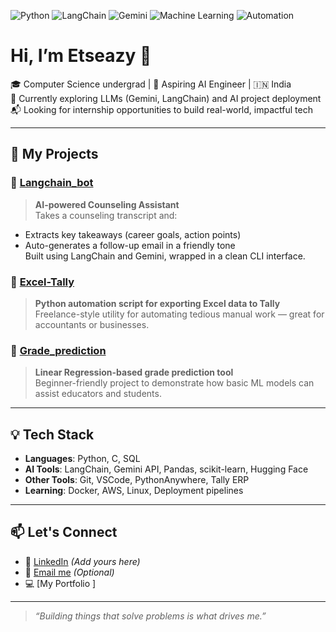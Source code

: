 ![Python](https://img.shields.io/badge/Python-3776AB?style=flat&logo=python&logoColor=white)
![LangChain](https://img.shields.io/badge/LangChain-blue?style=flat)
![Gemini](https://img.shields.io/badge/Gemini-API-lightblue?style=flat)
![Machine Learning](https://img.shields.io/badge/ML-Linear_Regression-orange)
![Automation](https://img.shields.io/badge/Automation-Tally-green)

# Hi, I’m Etseazy 👋

🎓 Computer Science undergrad | 🤖 Aspiring AI Engineer | 🇮🇳 India  
🌱 Currently exploring LLMs (Gemini, LangChain) and AI project deployment  
📬 Looking for internship opportunities to build real-world, impactful tech

---

## 🧠 My Projects

### 🔹 [Langchain_bot](https://github.com/etseazy/Langchain_bot)
> **AI-powered Counseling Assistant**  
Takes a counseling transcript and:
- Extracts key takeaways (career goals, action points)
- Auto-generates a follow-up email in a friendly tone  
Built using LangChain and Gemini, wrapped in a clean CLI interface.

### 🔹 [Excel-Tally](https://github.com/etseazy/Excel-Tally)
> **Python automation script for exporting Excel data to Tally**  
Freelance-style utility for automating tedious manual work — great for accountants or businesses.

### 🔹 [Grade_prediction](https://github.com/etseazy/Grade_prediction)
> **Linear Regression-based grade prediction tool**  
Beginner-friendly project to demonstrate how basic ML models can assist educators and students.

---

## 💡 Tech Stack

- **Languages**: Python, C, SQL
- **AI Tools**: LangChain, Gemini API, Pandas, scikit-learn, Hugging Face
- **Other Tools**: Git, VSCode, PythonAnywhere, Tally ERP
- **Learning**: Docker, AWS, Linux, Deployment pipelines

---

## 📫 Let's Connect
- 💼 [LinkedIn](https://www.linkedin.com/in/etseazy/) *(Add yours here)*
- 📧 [Email me](mailto:youremail@example.com) *(Optional)*
- 💻 [My Portfolio ]

---

> _“Building things that solve problems is what drives me.”_

